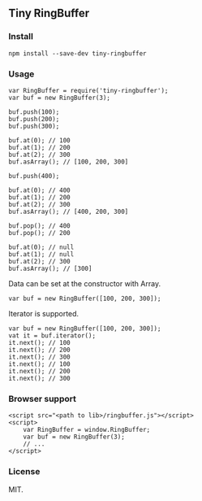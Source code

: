 ## Tiny RingBuffer

### Install

    npm install --save-dev tiny-ringbuffer

### Usage

    var RingBuffer = require('tiny-ringbuffer');
    var buf = new RingBuffer(3);
    
    buf.push(100);
    buf.push(200);
    buf.push(300);
    
    buf.at(0); // 100
    buf.at(1); // 200
    buf.at(2); // 300
    buf.asArray(); // [100, 200, 300]
    
    buf.push(400);
    
    buf.at(0); // 400
    buf.at(1); // 200
    buf.at(2); // 300
    buf.asArray(); // [400, 200, 300]
    
    buf.pop(); // 400
    buf.pop(); // 200
   
    buf.at(0); // null
    buf.at(1); // null
    buf.at(2); // 300
    buf.asArray(); // [300]

Data can be set at the constructor with Array.
    
    var buf = new RingBuffer([100, 200, 300]);

Iterator is supported.

    var buf = new RingBuffer([100, 200, 300]);
    vat it = buf.iterator();
    it.next(); // 100
    it.next(); // 200
    it.next(); // 300
    it.next(); // 100
    it.next(); // 200
    it.next(); // 300

### Browser support

    <script src="<path to lib>/ringbuffer.js"></script>
    <script>
        var RingBuffer = window.RingBuffer;
        var buf = new RingBuffer(3);
        // ...
    </script>

### License

MIT.